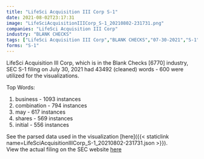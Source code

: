 ```yaml
---
title: "LifeSci Acquisition III Corp S-1"
date: 2021-08-02T23:17:31
image: "LifeSciAcquisitionIIICorp_S-1_20210802-231731.png"
companies: "LifeSci Acquisition III Corp"
industry: "BLANK CHECKS"
tags: ["LifeSci Acquisition III Corp","BLANK CHECKS","07-30-2021","S-1"]
forms: "S-1"
---
```

LifeSci Acquisition III Corp, which is in the Blank Checks [6770] industry, SEC S-1 filing on July 30, 2021 had 43492 (cleaned) words - 600 were utilized for the visualizations.

Top Words:
1. business - 1093 instances
2. combination - 794 instances
3. may - 617 instances
4. shares - 569 instances
5. initial - 556 instances


See the parsed data used in the visualization [here]({{< staticlink name=LifeSciAcquisitionIIICorp_S-1_20210802-231731.json >}}).  
View the actual filing on the SEC website [here](https://www.sec.gov/Archives/edgar/data/1869365/0001193125-21-229720.txt)